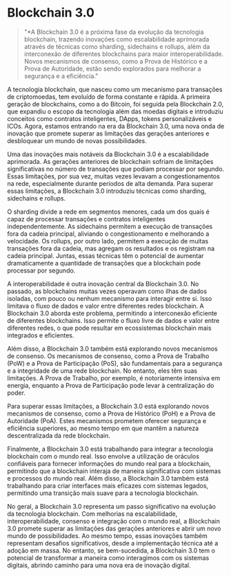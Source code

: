 # Blockchain 3.0

>"*A Blockchain 3.0 é a próxima fase da evolução da tecnologia blockchain, trazendo inovações como escalabilidade aprimorada através de técnicas como sharding, sidechains e rollups, além da interconexão de diferentes blockchains para maior interoperabilidade. Novos mecanismos de consenso, como a Prova de Histórico e a Prova de Autoridade, estão sendo explorados para melhorar a segurança e a eficiência."

A tecnologia blockchain, que nasceu como um mecanismo para transações de criptomoedas, tem evoluído de forma constante e rápida. A primeira geração de blockchains, como a do Bitcoin, foi seguida pela Blockchain 2.0, que expandiu o escopo da tecnologia além das moedas digitais e introduziu conceitos como contratos inteligentes, DApps, tokens personalizáveis e ICOs. Agora, estamos entrando na era da Blockchain 3.0, uma nova onda de inovação que promete superar as limitações das gerações anteriores e desbloquear um mundo de novas possibilidades.

Uma das inovações mais notáveis da Blockchain 3.0 é a escalabilidade aprimorada. As gerações anteriores de blockchain sofriam de limitações significativas no número de transações que podiam processar por segundo. Essas limitações, por sua vez, muitas vezes levavam a congestionamentos na rede, especialmente durante períodos de alta demanda. Para superar essas limitações, a Blockchain 3.0 introduziu técnicas como sharding, sidechains e rollups. 

O sharding divide a rede em segmentos menores, cada um dos quais é capaz de processar transações e contratos inteligentes independentemente. As sidechains permitem a execução de transações fora da cadeia principal, aliviando o congestionamento e melhorando a velocidade. Os rollups, por outro lado, permitem a execução de muitas transações fora da cadeia, mas agregam os resultados e os registram na cadeia principal. Juntas, essas técnicas têm o potencial de aumentar dramaticamente a quantidade de transações que a blockchain pode processar por segundo.

A interoperabilidade é outra inovação central da Blockchain 3.0. No passado, as blockchains muitas vezes operavam como ilhas de dados isoladas, com pouco ou nenhum mecanismo para interagir entre si. Isso limitava o fluxo de dados e valor entre diferentes redes blockchain. A Blockchain 3.0 aborda este problema, permitindo a interconexão eficiente de diferentes blockchains. Isso permite o fluxo livre de dados e valor entre diferentes redes, o que pode resultar em ecossistemas blockchain mais integrados e eficientes.

Além disso, a Blockchain 3.0 também está explorando novos mecanismos de consenso. Os mecanismos de consenso, como a Prova de Trabalho (PoW) e a Prova de Participação (PoS), são fundamentais para a segurança e a integridade de uma rede blockchain. No entanto, eles têm suas limitações. A Prova de Trabalho, por exemplo, é notoriamente intensiva em energia, enquanto a Prova de Participação pode levar à centralização do poder. 

Para superar essas limitações, a Blockchain 3.0 está explorando novos mecanismos de consenso, como a Prova de Histórico (PoH) e a Prova de Autoridade (PoA). Estes mecanismos prometem oferecer segurança e eficiência superiores, ao mesmo tempo em que mantêm a natureza descentralizada da rede blockchain.

Finalmente, a Blockchain 3.0 está trabalhando para integrar a tecnologia blockchain com o mundo real. Isso envolve a utilização de oráculos confiáveis para fornecer informações do mundo real para a blockchain, permitindo que a blockchain interaja de maneira significativa com sistemas e processos do mundo real. Além disso, a Blockchain 3.0 também está trabalhando para criar interfaces mais eficazes com sistemas legados, permitindo uma transição mais suave para a tecnologia blockchain.

No geral, a Blockchain 3.0 representa um passo significativo na evolução da tecnologia blockchain. Com melhorias na escalabilidade, interoperabilidade, consenso e integração com o mundo real, a Blockchain 3.0 promete superar as limitações das gerações anteriores e abrir um novo mundo de possibilidades. Ao mesmo tempo, essas inovações também representam desafios significativos, desde a implementação técnica até a adoção em massa. No entanto, se bem-sucedida, a Blockchain 3.0 tem o potencial de transformar a maneira como interagimos com os sistemas digitais, abrindo caminho para uma nova era de inovação digital.